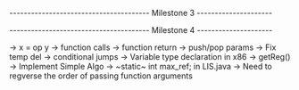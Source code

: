 --------------------------------------- Milestone 3 ---------------------

<!-- -> Final -->
<!-- -> Type casting fix ( boolean ) -->
<!-- -> Local Variable Scope Redeclaration -->
<!-- -> PushParam and PopParams -->
<!-- -> 3AC Offset -->
<!-- -> Stack Pointer Manipulation -->
<!-- -> No heap, only stack -->
<!-- -> Return Address -->
<!-- -> Goto fix [ TEST CASE 0 ] -->
<!-- -> break -->
<!-- -> Constructor type checking -->
<!-- -> continue -->
<!-- -> pushparam after sp update -->
<!-- -> SP update before print call -->
<!-- -> Symbol table id after 3AC -->
<!-- -> multi dim 3AC test case 5 -->
--------------------------------------- Milestone 4 ---------------------

<!-- -> Register/Address Descriptor -->
-> x = op y
-> function calls
-> function return
-> push/pop params
-> Fix temp del
-> conditional jumps
-> Variable type declaration in x86
-> getReg()
-> Implement Simple Algo
-> ~static~ int max_ref; in LIS.java
-> Need to regverse the order of passing function arguments
